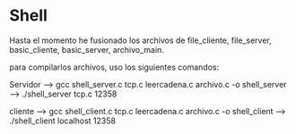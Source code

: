 # Shell

Hasta el momento he fusionado los archivos de file_cliente, file_server,
basic_cliente, basic_server, archivo_main.

para compilarlos archivos, uso los siguientes comandos:

Servidor --> gcc shell_server.c tcp.c leercadena.c archivo.c -o shell_server
         --> ./shell_server tcp.c 12358 

cliente --> gcc shell_client.c tcp.c leercadena.c archivo.c -o shell_client
        --> ./shell_client localhost 12358 






